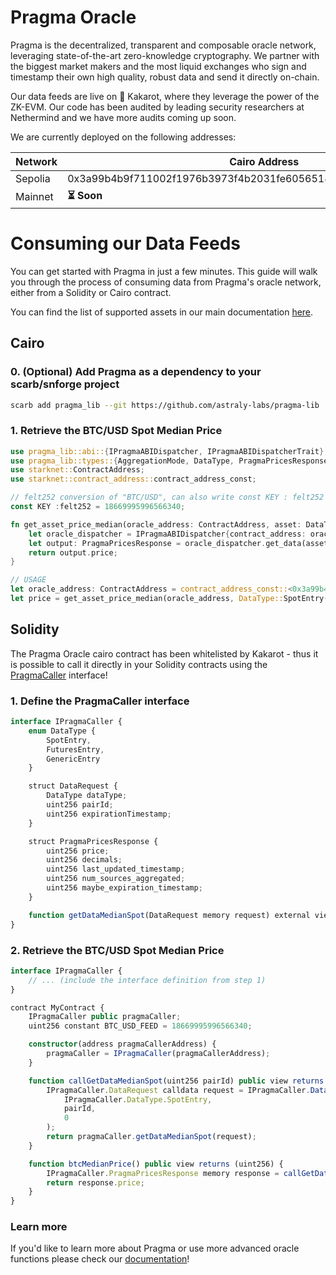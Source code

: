 # Pragma Oracle

Pragma is the decentralized, transparent and composable oracle network, leveraging state-of-the-art zero-knowledge cryptography. We partner with the biggest market makers and the most liquid exchanges who sign and timestamp their own high quality, robust data and send it directly on-chain.

Our data feeds are live on 🥕 Kakarot, where they leverage the power of the ZK-EVM. Our code has been audited by leading security researchers at Nethermind and we have more audits coming up soon.

We are currently deployed on the following addresses:

| Network | Cairo Address                                                     | PragmaCaller Solidity Interface                                                                                                  |
| ------- | ----------------------------------------------------------------- | -------------------------------------------------------------------------------------------------------------------------------- |
| Sepolia | 0x3a99b4b9f711002f1976b3973f4b2031fe6056518615ff0f4e6dd829f972764 | [0x7491cA3699701a187C1a17308338Ad0bA258B082](https://sepolia.kakarotscan.org/address/0x7491cA3699701a187C1a17308338Ad0bA258B082) |
| Mainnet | **⏳ Soon**                                                        | **⏳ Soon**                                                                                                                       |

# Consuming our Data Feeds

You can get started with Pragma in just a few minutes. This guide will walk you through the process of consuming data from Pragma's oracle network, either from a Solidity or Cairo contract.

You can find the list of supported assets in our main documentation [here](https://docs.pragma.build/Resources/Cairo%201/data-feeds/supported-assets).

## Cairo

### 0. (Optional) Add Pragma as a dependency to your scarb/snforge project

```sh
scarb add pragma_lib --git https://github.com/astraly-labs/pragma-lib
```

### 1. Retrieve the BTC/USD Spot Median Price

```rust
use pragma_lib::abi::{IPragmaABIDispatcher, IPragmaABIDispatcherTrait};
use pragma_lib::types::{AggregationMode, DataType, PragmaPricesResponse};
use starknet::ContractAddress;
use starknet::contract_address::contract_address_const;

// felt252 conversion of "BTC/USD", can also write const KEY : felt252 = 'BTC/USD';
const KEY :felt252 = 18669995996566340;

fn get_asset_price_median(oracle_address: ContractAddress, asset: DataType) -> u128  {
    let oracle_dispatcher = IPragmaABIDispatcher{contract_address: oracle_address};
    let output: PragmaPricesResponse = oracle_dispatcher.get_data(asset, AggregationMode::Median(()));
    return output.price;
}

// USAGE
let oracle_address: ContractAddress = contract_address_const::<0x3a99b4b9f711002f1976b3973f4b2031fe6056518615ff0f4e6dd829f972764>();
let price = get_asset_price_median(oracle_address, DataType::SpotEntry(KEY));
```

## Solidity

The Pragma Oracle cairo contract has been whitelisted by Kakarot - thus it is possible to call it directly in your Solidity contracts using the [PragmaCaller](https://github.com/kkrt-labs/kakarot/blob/main/solidity_contracts%2Fsrc%2FCairoPrecompiles%2FPragmaCaller.sol) interface!

### 1. Define the PragmaCaller interface

```typescript
interface IPragmaCaller {
    enum DataType {
        SpotEntry,
        FuturesEntry,
        GenericEntry
    }

    struct DataRequest {
        DataType dataType;
        uint256 pairId;
        uint256 expirationTimestamp;
    }

    struct PragmaPricesResponse {
        uint256 price;
        uint256 decimals;
        uint256 last_updated_timestamp;
        uint256 num_sources_aggregated;
        uint256 maybe_expiration_timestamp;
    }

    function getDataMedianSpot(DataRequest memory request) external view returns (PragmaPricesResponse memory);
}
```

### 2. Retrieve the BTC/USD Spot Median Price

```typescript
interface IPragmaCaller {
    // ... (include the interface definition from step 1)
}

contract MyContract {
    IPragmaCaller public pragmaCaller;
    uint256 constant BTC_USD_FEED = 18669995996566340;

    constructor(address pragmaCallerAddress) {
        pragmaCaller = IPragmaCaller(pragmaCallerAddress);
    }

    function callGetDataMedianSpot(uint256 pairId) public view returns (IPragmaCaller.PragmaPricesResponse memory) {
        IPragmaCaller.DataRequest calldata request = IPragmaCaller.DataRequest(
            IPragmaCaller.DataType.SpotEntry,
            pairId,
            0
        );
        return pragmaCaller.getDataMedianSpot(request);
    }

    function btcMedianPrice() public view returns (uint256) {
        IPragmaCaller.PragmaPricesResponse memory response = callGetDataMedianSpot(BTC_USD_FEED);
        return response.price;
    }
}
```

### Learn more

If you'd like to learn more about Pragma or use more advanced oracle functions please check our [documentation](https://docs.pragma.build/)!
